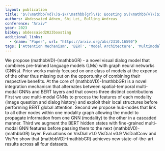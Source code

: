 ```yaml
---
layout: publication
title: '$\(\mathbb{vd}\)$-$\(\mathbb{gr}\)$: Boosting $\(\mathbb{v}\)$isual $\(\mathbb{d}\)$ialog With Cascaded Spatial-temporal Multi-modal $\(\mathbb{gr}\)$aphs'
authors: Abdessaied Adnen, Shi Lei, Bulling Andreas
conference: "Arxiv"
year: 2023
bibkey: abdessaied2023boosting
additional_links:
  - {name: "Paper", url: "https://arxiv.org/abs/2310.16590"}
tags: ['Attention Mechanism', 'BERT', 'Model Architecture', 'Multimodal Models', 'Reinforcement Learning']
---
```

We propose (mathbbVD)-(mathbbGR) - a novel visual dialog model that combines pre-trained language models (LMs) with graph neural networks (GNNs). Prior works mainly focused on one class of models at the expense of the other thus missing out on the opportunity of combining their respective benefits. At the core of (mathbbVD)-(mathbbGR) is a novel integration mechanism that alternates between spatial-temporal multi-modal GNNs and BERT layers and that covers three distinct contributions First we use multi-modal GNNs to process the features of each modality (image question and dialog history) and exploit their local structures before performing BERT global attention. Second we propose hub-nodes that link to all other nodes within one modality graph allowing the model to propagate information from one GNN (modality) to the other in a cascaded manner. Third we augment the BERT hidden states with fine-grained multi-modal GNN features before passing them to the next (mathbbVD)-(mathbbGR) layer. Evaluations on VisDial v1.0 VisDial v0.9 VisDialConv and VisPro show that (mathbbVD)-(mathbbGR) achieves new state-of-the-art results across all four datasets.
